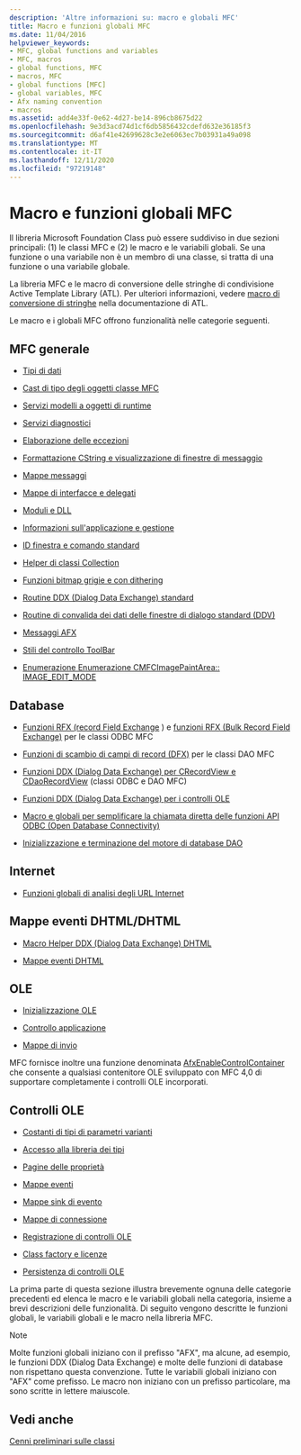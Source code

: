 ```yaml
---
description: 'Altre informazioni su: macro e globali MFC'
title: Macro e funzioni globali MFC
ms.date: 11/04/2016
helpviewer_keywords:
- MFC, global functions and variables
- MFC, macros
- global functions, MFC
- macros, MFC
- global functions [MFC]
- global variables, MFC
- Afx naming convention
- macros
ms.assetid: add4e33f-0e62-4d27-be14-896cb8675d22
ms.openlocfilehash: 9e3d3acd74d1cf6db5856432cdefd632e36185f3
ms.sourcegitcommit: d6af41e42699628c3e2e6063ec7b03931a49a098
ms.translationtype: MT
ms.contentlocale: it-IT
ms.lasthandoff: 12/11/2020
ms.locfileid: "97219148"
---
```

# <a name="mfc-macros-and-globals"></a>Macro e funzioni globali MFC

Il libreria Microsoft Foundation Class può essere suddiviso in due sezioni principali: (1) le classi MFC e (2) le macro e le variabili globali. Se una funzione o una variabile non è un membro di una classe, si tratta di una funzione o una variabile globale.

La libreria MFC e le macro di conversione delle stringhe di condivisione Active Template Library (ATL). Per ulteriori informazioni, vedere [macro di conversione di stringhe](../../atl/reference/string-conversion-macros.md) nella documentazione di ATL.

Le macro e i globali MFC offrono funzionalità nelle categorie seguenti.

## <a name="general-mfc"></a>MFC generale

- [Tipi di dati](data-types-mfc.md)

- [Cast di tipo degli oggetti classe MFC](type-casting-of-mfc-class-objects.md)

- [Servizi modelli a oggetti di runtime](run-time-object-model-services.md)

- [Servizi diagnostici](diagnostic-services.md)

- [Elaborazione delle eccezioni](exception-processing.md)

- [Formattazione CString e visualizzazione di finestre di messaggio](cstring-formatting-and-message-box-display.md)

- [Mappe messaggi](message-map-macros-mfc.md)

- [Mappe di interfacce e delegati](delegate-and-interface-maps.md)

- [Moduli e DLL](extension-dll-macros.md)

- [Informazioni sull'applicazione e gestione](application-information-and-management.md)

- [ID finestra e comando standard](standard-command-and-window-ids.md)

- [Helper di classi Collection](collection-class-helpers.md)

- [Funzioni bitmap grigie e con dithering](gray-and-dithered-bitmap-functions.md)

- [Routine DDX (Dialog Data Exchange) standard](standard-dialog-data-exchange-routines.md)

- [Routine di convalida dei dati delle finestre di dialogo standard (DDV)](standard-dialog-data-validation-routines.md)

- [Messaggi AFX](afx-messages.md)

- [Stili del controllo ToolBar](toolbar-control-styles.md)

- [Enumerazione Enumerazione CMFCImagePaintArea:: IMAGE_EDIT_MODE](cmfcimagepaintarea-image-edit-mode-enumeration.md)

## <a name="database"></a>Database

- [Funzioni RFX (record Field Exchange](record-field-exchange-functions.md) ) e [funzioni RFX (Bulk Record Field Exchange)](record-field-exchange-functions.md) per le classi ODBC MFC

- [Funzioni di scambio di campi di record (DFX)](record-field-exchange-functions.md) per le classi DAO MFC

- [Funzioni DDX (Dialog Data Exchange) per CRecordView e CDaoRecordView](dialog-data-exchange-functions-for-crecordview-and-cdaorecordview.md) (classi ODBC e DAO MFC)

- [Funzioni DDX (Dialog Data Exchange) per i controlli OLE](dialog-data-exchange-functions-for-ole-controls.md)

- [Macro e globali per semplificare la chiamata diretta delle funzioni API ODBC (Open Database Connectivity)](database-macros-and-globals.md)

- [Inizializzazione e terminazione del motore di database DAO](dao-database-engine-initialization-and-termination.md)

## <a name="internet"></a>Internet

- [Funzioni globali di analisi degli URL Internet](internet-url-parsing-globals.md)

## <a name="dhtml--dhtml-event-maps"></a>Mappe eventi DHTML/DHTML

- [Macro Helper DDX (Dialog Data Exchange) DHTML](ddx-dhtml-helper-macros.md)

- [Mappe eventi DHTML](dhtml-event-maps.md)

## <a name="ole"></a>OLE

- [Inizializzazione OLE](ole-initialization.md)

- [Controllo applicazione](application-control.md)

- [Mappe di invio](dispatch-maps.md)

MFC fornisce inoltre una funzione denominata [AfxEnableControlContainer](ole-initialization.md#afxenablecontrolcontainer) che consente a qualsiasi contenitore OLE sviluppato con MFC 4,0 di supportare completamente i controlli OLE incorporati.

## <a name="ole-controls"></a>Controlli OLE

- [Costanti di tipi di parametri varianti](variant-parameter-type-constants.md)

- [Accesso alla libreria dei tipi](type-library-access.md)

- [Pagine delle proprietà](property-pages-mfc.md)

- [Mappe eventi](event-maps.md)

- [Mappe sink di evento](event-sink-maps.md)

- [Mappe di connessione](connection-maps.md)

- [Registrazione di controlli OLE](registering-ole-controls.md)

- [Class factory e licenze](class-factories-and-licensing.md)

- [Persistenza di controlli OLE](persistence-of-ole-controls.md)

La prima parte di questa sezione illustra brevemente ognuna delle categorie precedenti ed elenca le macro e le variabili globali nella categoria, insieme a brevi descrizioni delle funzionalità. Di seguito vengono descritte le funzioni globali, le variabili globali e le macro nella libreria MFC.

> [!NOTE]
> Molte funzioni globali iniziano con il prefisso "AFX", ma alcune, ad esempio, le funzioni DDX (Dialog Data Exchange) e molte delle funzioni di database non rispettano questa convenzione. Tutte le variabili globali iniziano con "AFX" come prefisso. Le macro non iniziano con un prefisso particolare, ma sono scritte in lettere maiuscole.

## <a name="see-also"></a>Vedi anche

[Cenni preliminari sulle classi](../../mfc/class-library-overview.md)
